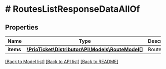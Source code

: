 # # RoutesListResponseDataAllOf

## Properties

Name | Type | Description | Notes
------------ | ------------- | ------------- | -------------
**items** | [**\PrioTicket\DistributorAPI\Models\RouteModel[]**](RouteModel.md) | Routes. |

[[Back to Model list]](../../README.md#models) [[Back to API list]](../../README.md#endpoints) [[Back to README]](../../README.md)
